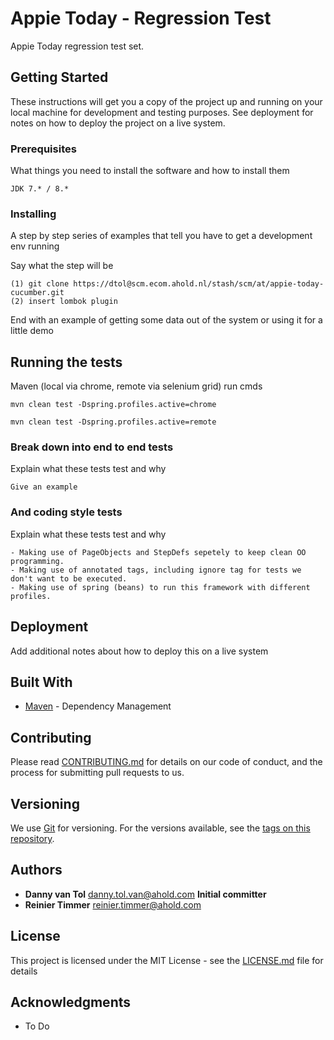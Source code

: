 # Appie Today - Regression Test

Appie Today regression test set. 

## Getting Started

These instructions will get you a copy of the project up and running on your local machine for development and testing purposes. See deployment for notes on how to deploy the project on a live system.

### Prerequisites

What things you need to install the software and how to install them

```
JDK 7.* / 8.*
```

### Installing

A step by step series of examples that tell you have to get a development env running

Say what the step will be

```
(1) git clone https://dtol@scm.ecom.ahold.nl/stash/scm/at/appie-today-cucumber.git
(2) insert lombok plugin
```

End with an example of getting some data out of the system or using it for a little demo

## Running the tests

Maven (local via chrome, remote via selenium grid) run cmds

```
mvn clean test -Dspring.profiles.active=chrome
```

```
mvn clean test -Dspring.profiles.active=remote
```

### Break down into end to end tests

Explain what these tests test and why

```
Give an example
```

### And coding style tests

Explain what these tests test and why

```
- Making use of PageObjects and StepDefs sepetely to keep clean OO programming. 
- Making use of annotated tags, including ignore tag for tests we don't want to be executed.
- Making use of spring (beans) to run this framework with different profiles.
```

## Deployment

Add additional notes about how to deploy this on a live system

## Built With

* [Maven](https://maven.apache.org/) - Dependency Management

## Contributing

Please read [CONTRIBUTING.md](https://gist.github.com/PurpleBooth/b24679402957c63ec426) for details on our code of conduct, and the process for submitting pull requests to us.

## Versioning

We use [Git](https://git-scm.com//) for versioning. For the versions available, see the [tags on this repository](https://github.com/your/project/tags). 

## Authors

* **Danny van Tol** danny.tol.van@ahold.com **Initial committer**
* **Reinier Timmer** reinier.timmer@ahold.com

## License

This project is licensed under the MIT License - see the [LICENSE.md](LICENSE.md) file for details

## Acknowledgments

* To Do
